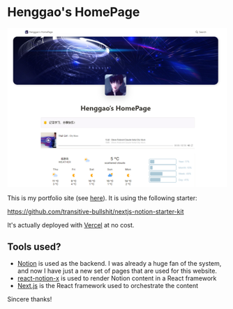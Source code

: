 <!--
 * @Description: henggao_note
 * @version: v1.0.0
 * @Author: henggao
 * @Date: 2022-03-02 21:35:44
 * @LastEditors: henggao
 * @LastEditTime: 2022-03-03 10:14:49
-->
# Henggao's HomePage

![](img/HomePage.png)

This is my portfolio site (see [here](https://sidoine.org)). It is using the following starter:

https://github.com/transitive-bullshit/nextjs-notion-starter-kit


It's actually deployed with [Vercel](https://blog.genghenggao.top/) at no cost.

## Tools used?

- [Notion](https://www.notion.so/) is used as the backend. I was already a huge fan of the system, and now I have just a new set of pages that are used for this website.
- [react-notion-x](https://github.com/NotionX/react-notion-x) is used to render Notion content in a React framework
- [Next.js](https://nextjs.org/) is the React framework used to orchestrate the content

Sincere thanks!